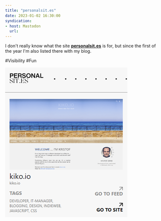 ```yaml
---
title: "personalsit.es"
date: 2023-01-02 16:30:00
syndication: 
- host: Mastodon
  url:  
---
```


I don't really know what the site **[personalsit.es](personalsit.es)** is for, but since the first of the year I'm also listed there with my blog.

#Visibility #Fun

![personalsit.es](images/01-02-personalsites.png)